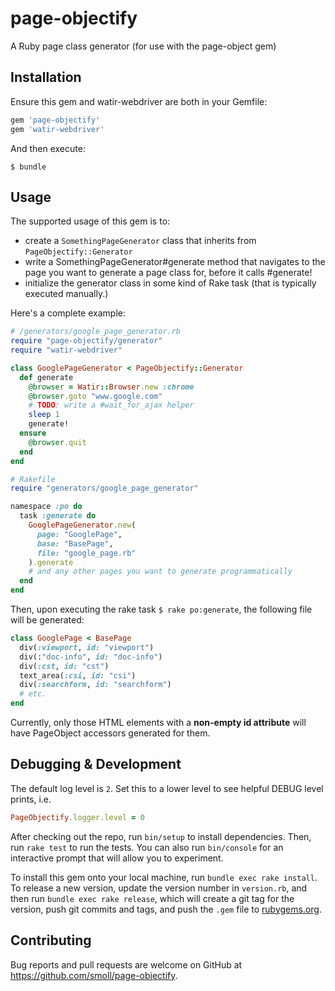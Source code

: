 # page-objectify

A Ruby page class generator (for use with the page-object gem)

## Installation

Ensure this gem and watir-webdriver are both in your Gemfile:

```ruby
gem 'page-objectify'
gem 'watir-webdriver'
```

And then execute:

    $ bundle

## Usage

The supported usage of this gem is to:
* create a `SomethingPageGenerator` class that inherits from `PageObjectify::Generator`
* write a SomethingPageGenerator#generate method that navigates to the page you want to generate a page class for, before it calls #generate!
* initialize the generator class in some kind of Rake task (that is typically executed manually.)

Here's a complete example:

```ruby
# /generators/google_page_generator.rb
require "page-objectify/generator"
require "watir-webdriver"

class GooglePageGenerator < PageObjectify::Generator
  def generate
    @browser = Watir::Browser.new :chrome
    @browser.goto "www.google.com"
    # TODO: write a #wait_for_ajax helper
    sleep 1
    generate!
  ensure
    @browser.quit
  end
end
```

```ruby
# Rakefile
require "generators/google_page_generator"

namespace :po do
  task :generate do
    GooglePageGenerator.new(
      page: "GooglePage",
      base: "BasePage",
      file: "google_page.rb"
    ).generate
    # and any other pages you want to generate programmatically
  end
end
```

Then, upon executing the rake task `$ rake po:generate`, the following file will be generated:

```ruby
class GooglePage < BasePage
  div(:viewport, id: "viewport")
  div(:"doc-info", id: "doc-info")
  div(:cst, id: "cst")
  text_area(:csi, id: "csi")
  div(:searchform, id: "searchform")
  # etc.
end
```

Currently, only those HTML elements with a **non-empty id attribute** will have PageObject accessors generated for them.

## Debugging & Development

The default log level is `2`. Set this to a lower level to see helpful DEBUG level prints, i.e.

```ruby
PageObjectify.logger.level = 0
```

After checking out the repo, run `bin/setup` to install dependencies. Then, run `rake test` to run the tests. You can also run `bin/console` for an interactive prompt that will allow you to experiment.

To install this gem onto your local machine, run `bundle exec rake install`. To release a new version, update the version number in `version.rb`, and then run `bundle exec rake release`, which will create a git tag for the version, push git commits and tags, and push the `.gem` file to [rubygems.org](https://rubygems.org).

## Contributing

Bug reports and pull requests are welcome on GitHub at https://github.com/smoll/page-objectify.

